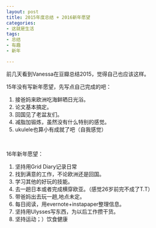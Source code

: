```yaml
---
layout: post
title: 2015年度总结 + 2016新年愿望 
categories: 
- 这就是生活
tags:
- 总结
- 有趣
- 新年

---
```



前几天看到Vanessa在豆瓣总结2015，觉得自己也应该这样。

15年没有写新年愿望，先写点自己完成的吧：

1. 接爸妈来欧洲吃海鲜晒日光浴。
2. 论文基本搞定。
3. 回国见了老盆友们。
4. 减脂加锻炼，虽然没有什么特别的感觉。
5. ukulele也算小有成就了吧（自我感觉）

<br />
<!--more-->

16年新年愿望：

1. 坚持用Grid Diary记录日常
2. 找到满意的工作，不论欧洲还是回国。
3. 学习其他的好玩的技能。
4. 去一趟日本或者完成横穿欧亚。（感觉26岁前完不成了T.T）
5. 带爸妈出去玩一趟,地点未定。
6. 每日阅读，用evernote+instapaper整理信息。
7. 坚持用Ulysses写东西，为以后工作攒干货。
8. 坚持运动；）饮食健康